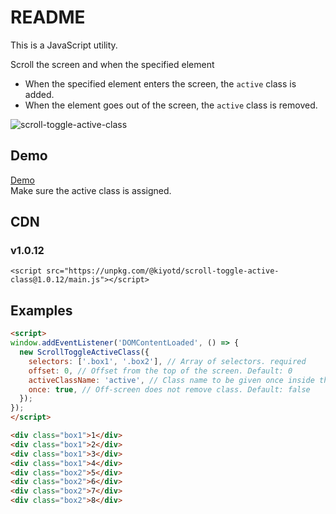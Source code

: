 # README

This is a JavaScript utility.  

Scroll the screen and when the specified element
- When the specified element enters the screen, the `active` class is added.
- When the element goes out of the screen, the `active` class is removed.

![scroll-toggle-active-class](https://user-images.githubusercontent.com/41136135/236067205-c24c9387-0a69-4fb0-b3bc-b7d429c655a6.gif)

## Demo

[Demo](https://docs.kiyotd.com/scroll-toggle-active-class/demo/)  
Make sure the active class is assigned.

## CDN

### v1.0.12
```shell
<script src="https://unpkg.com/@kiyotd/scroll-toggle-active-class@1.0.12/main.js"></script>
````

## Examples

```html
<script>
window.addEventListener('DOMContentLoaded', () => {
  new ScrollToggleActiveClass({
    selectors: ['.box1', '.box2'], // Array of selectors. required
    offset: 0, // Offset from the top of the screen. Default: 0
    activeClassName: 'active', // Class name to be given once inside the screen. Default: 'active'
    once: true, // Off-screen does not remove class. Default: false
  });
});
</script>

<div class="box1">1</div>
<div class="box1">2</div>
<div class="box1">3</div>
<div class="box1">4</div>
<div class="box2">5</div>
<div class="box2">6</div>
<div class="box2">7</div>
<div class="box2">8</div>
```
